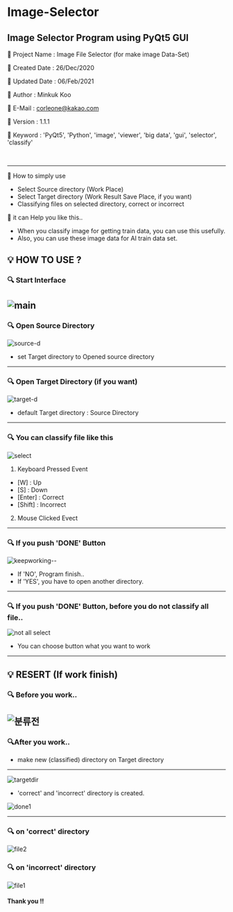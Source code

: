 # Image-Selector
## Image Selector Program using PyQt5 GUI



📌 Project Name : Image File Selector (for make image Data-Set)

📌 Created Date : 26/Dec/2020

📌 Updated Date : 06/Feb/2021

📌 Author : Minkuk Koo

📌 E-Mail : corleone@kakao.com

📌 Version : 1.1.1

📌 Keyword : 'PyQt5', 'Python', 'image', 'viewer', 'big data', 'gui', 'selector', 'classify'

<br>

------------------------------------------------------------------------------

📢 How to simply use

  - Select Source directory (Work Place)<br>
  - Select Target directory (Work Result Save Place, if you want)
  - Classifying files on selected directory, correct or incorrect

📢 it can Help you like this..

  - When you classify image for getting train data, you can use this usefully.
  - Also, you can use these image data for AI train data set.


## 💡 HOW TO USE ?

### 🔍 Start Interface
![main](https://user-images.githubusercontent.com/25974226/107119394-9f495d80-68ca-11eb-9c95-a29e039b688b.JPG)
------------------------------------------------------------------------------
### 🔍 Open Source Directory
![source-d](https://user-images.githubusercontent.com/25974226/107153288-0987fe00-69b0-11eb-9b52-f9758d52a907.JPG)
- set Target directory to Opened source directory
------------------------------------------------------------------------------
### 🔍 Open Target Directory (if you want)
![target-d](https://user-images.githubusercontent.com/25974226/107153290-0ab92b00-69b0-11eb-990e-4ba0938de588.JPG)
- default Target directory : Source Directory
------------------------------------------------------------------------------
### 🔍 You can classify file like this
![select](https://user-images.githubusercontent.com/25974226/107119783-1ed82c00-68cd-11eb-96e9-8fbd75c37bff.JPG)

1. Keyboard Pressed Event
  - [W] : Up
  - [S] : Down
  - [Enter] : Correct
  - [Shift] : Incorrect
  
2. Mouse Clicked Evect

------------------------------------------------------------------------------
### 🔍 If you push 'DONE' Button
![keepworking--](https://user-images.githubusercontent.com/25974226/107119784-1ed82c00-68cd-11eb-9fb3-0452b639a331.JPG)

+ If 'NO', Program finish..
+ If 'YES', you have to open another directory.
------------------------------------------------------------------------------
### 🔍 If you push 'DONE' Button, before you do not classify all file..

![not all select](https://user-images.githubusercontent.com/25974226/107119778-1d0e6880-68cd-11eb-8034-f0e8b4560ef8.JPG)

+ You can choose button what you want to work

------------------------------------------------------------------------------
## 💡 RESERT (If work finish)

### 🔍 Before you work..
![분류전](https://user-images.githubusercontent.com/25974226/103170936-71b0d380-488b-11eb-9268-c16aba2374ec.JPG)
------------------------------------------------------------------------------
### 🔍After you work..
- make new (classified) directory on Target directory
------------------------------------------------------------------------------
![targetdir](https://user-images.githubusercontent.com/25974226/107119402-a5d7d500-68ca-11eb-9ca9-d33725105a2b.JPG)

+ 'correct' and 'incorrect' directory is created.

![done1](https://user-images.githubusercontent.com/25974226/103170920-62318a80-488b-11eb-9ecb-dcbcdb299ec7.JPG)

------------------------------------------------------------------------------
### 🔍 on 'correct' directory
![file2](https://user-images.githubusercontent.com/25974226/103170928-68c00200-488b-11eb-914c-cb15cac7b153.JPG)

### 🔍 on 'incorrect' directory
![file1](https://user-images.githubusercontent.com/25974226/103170927-68c00200-488b-11eb-8300-c77d3e3ee519.JPG)



#### Thank you !!


